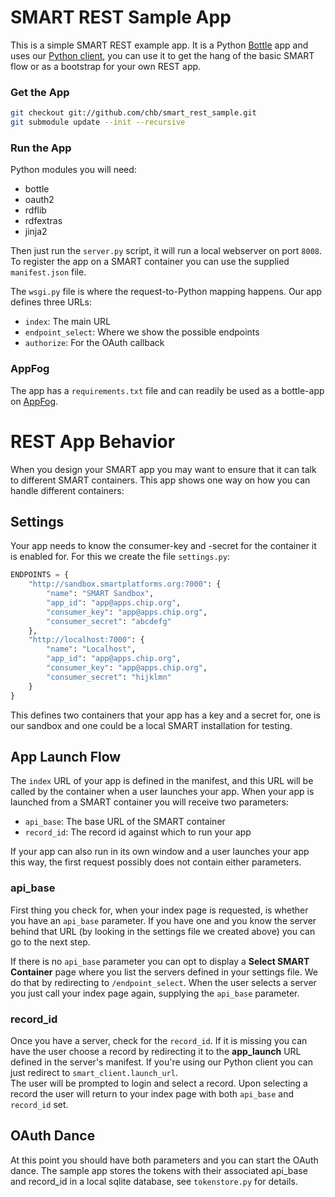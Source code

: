 SMART REST Sample App
=====================

This is a simple SMART REST example app. It is a Python [Bottle] app and uses our [Python client][client], you can use it to get the hang of the basic SMART flow or as a bootstrap for your own REST app.

### Get the App ###

```bash
git checkout git://github.com/chb/smart_rest_sample.git
git submodule update --init --recursive
```

### Run the App ###

Python modules you will need:

* bottle
* oauth2
* rdflib
* rdfextras
* jinja2

Then just run the `server.py` script, it will run a local webserver on port `8008`. To register the app on a SMART container you can use the supplied `manifest.json` file.

The `wsgi.py` file is where the request-to-Python mapping happens. Our app defines three URLs:

* `index`: The main URL
* `endpoint_select`: Where we show the possible endpoints
* `authorize`: For the OAuth callback

### AppFog ###

The app has a `requirements.txt` file and can readily be used as a bottle-app on [AppFog].

[bottle]: http://bottlepy.org/
[client]: https://github.com/chb/smart_client_python
[appfog]: https://www.appfog.com


REST App Behavior
=================

When you design your SMART app you may want to ensure that it can talk to different SMART containers. This app shows one way on how you can handle different containers:

Settings
--------

Your app needs to know the consumer-key and -secret for the container it is enabled for. For this we create the file `settings.py`:

```python
ENDPOINTS = {
	"http://sandbox.smartplatforms.org:7000": {
		"name": "SMART Sandbox",
		"app_id": "app@apps.chip.org",
		"consumer_key": "app@apps.chip.org",
		"consumer_secret": "abcdefg"
	},
	"http://localhost:7000": {
		"name": "Localhost",
		"app_id": "app@apps.chip.org",
		"consumer_key": "app@apps.chip.org",
		"consumer_secret": "hijklmn"
	}
}
```

This defines two containers that your app has a key and a secret for, one is our sandbox and one could be a local SMART installation for testing.


App Launch Flow
---------------

The `index` URL of your app is defined in the manifest, and this URL will be called by the container when a user launches your app. When your app is launched from a SMART container you will receive two parameters:

* `api_base`: The base URL of the SMART container
* `record_id`: The record id against which to run your app

If your app can also run in its own window and a user launches your app this way, the first request possibly does not contain either parameters.

### api_base ###

First thing you check for, when your index page is requested, is whether you have an `api_base` parameter. If you have one and you know the server behind that URL (by looking in the settings file we created above) you can go to the next step.

If there is no `api_base` parameter you can opt to display a **Select SMART Container** page where you list the servers defined in your settings file. We do that by redirecting to `/endpoint_select`. When the user selects a server you just call your index page again, supplying the `api_base` parameter.

### record_id ###

Once you have a server, check for the `record_id`. If it is missing you can have the user choose a record by redirecting it to the **app_launch** URL defined in the server's manifest. If you're using our Python client you can just redirect to `smart_client.launch_url`.  
The user will be prompted to login and select a record. Upon selecting a record the user will return to your index page with both `api_base` and `record_id` set.


OAuth Dance
-----------

At this point you should have both parameters and you can start the OAuth dance. The sample app stores the tokens with their associated api_base and record_id in a local sqlite database, see `tokenstore.py` for details.
